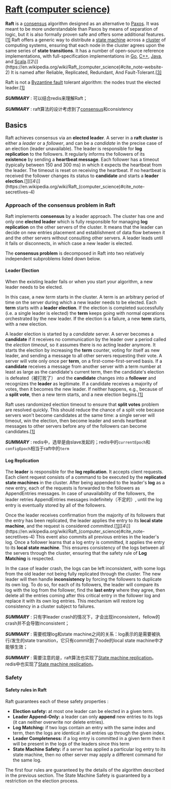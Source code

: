 # [Raft (computer science)](https://en.wikipedia.org/wiki/Raft_(computer_science))

**Raft** is a [consensus](https://en.wikipedia.org/wiki/Consensus_(computer_science)) algorithm designed as an alternative to [Paxos](https://en.wikipedia.org/wiki/Paxos_(computer_science)). It was meant to be more understandable than Paxos by means of separation of logic, but it is also formally proven safe and offers some additional features.[[1\]](https://en.wikipedia.org/wiki/Raft_(computer_science)#cite_note-paper-1) Raft offers a generic way to distribute a [state machine](https://en.wikipedia.org/wiki/Finite-state_machine) across a [cluster](https://en.wikipedia.org/wiki/Computer_cluster) of computing systems, ensuring that each node in the cluster agrees upon the same series of **state transitions**. It has a number of open-source reference implementations, with full-specification implementations in [Go](https://en.wikipedia.org/wiki/Go_(programming_language)), [C++](https://en.wikipedia.org/wiki/C%2B%2B), [Java](https://en.wikipedia.org/wiki/Java_(programming_language)), and [Scala](https://en.wikipedia.org/wiki/Scala_(programming_language)).[[2\]](https://en.wikipedia.org/wiki/Raft_(computer_science)#cite_note-website-2) It is named after Reliable, Replicated, Redundant, And Fault-Tolerant.[[3\]](https://en.wikipedia.org/wiki/Raft_(computer_science)#cite_note-3)

Raft is not a [Byzantine fault](https://en.wikipedia.org/wiki/Byzantine_fault) tolerant algorithm: the nodes trust the elected leader.[[1\]](https://en.wikipedia.org/wiki/Raft_(computer_science)#cite_note-paper-1)

***SUMMARY*** : 可以结合redis来理解Raft；

***SUMMARY*** : raft算法的设计考虑到了[consensus](https://en.wikipedia.org/wiki/Consensus_(computer_science))和consistency

## Basics

Raft achieves consensus via an **elected leader**. A server in a **raft cluster** is either a *leader* or a *follower*, and can be a *candidate* in the precise case of an election (leader unavailable). The leader is responsible for **log replication** to the followers. It regularly informs the followers of its **existence** by sending a **heartbeat message**. Each follower has a timeout (typically between 150 and 300 ms) in which it expects the heartbeat from the leader. The timeout is reset on receiving the heartbeat. If no heartbeat is received the follower changes its status to **candidate** and starts a **leader election**.[[1\]](https://en.wikipedia.org/wiki/Raft_(computer_science)#cite_note-paper-1)[[4\]](https://en.wikipedia.org/wiki/Raft_(computer_science)#cite_note-secretlives-4)





### Approach of the consensus problem in Raft

Raft implements **consensus** by a leader approach. The cluster has one and only one **elected leader** which is fully responsible for managing **log replication** on the other servers of the cluster. It means that the leader can decide on new entries placement and establishment of data flow between it and the other servers without consulting other servers. A leader leads until it fails or disconnects, in which case a new leader is elected.

The **consensus problem** is decomposed in Raft into two relatively independent subproblems listed down below.

#### Leader Election

When the existing leader fails or when you start your algorithm, a new leader needs to be elected.

In this case, a new *term* starts in the cluster. A term is an arbitrary period of time on the server during which a new leader needs to be elected. Each **term** starts with a **leader election**. If the election is completed successfully (i.e. a single leader is elected) the **term** keeps going with normal operations orchestrated by the new leader. If the election is a failure, a new **term** starts, with a new election.

A leader election is started by a *candidate* server. A server becomes a **candidate** if it receives no communication by the leader over a period called the *election timeout*, so it assumes there is no acting leader anymore. It starts the election by increasing the **term** counter, voting for itself as new leader, and sending a message to all other servers requesting their vote. A server will vote only once per **term**, on a first-come-first-served basis. If a **candidate** receives a message from another server with a term number at least as large as the candidate's current term, then the candidate's election is defeated（被打败了） and the **candidate** changes into a **follower** and recognizes the **leader** as legitimate. If a candidate receives a majority of votes, then it becomes the new leader. If neither happens, e.g., because of a **split vote**, then a new term starts, and a new election begins.[[1\]](https://en.wikipedia.org/wiki/Raft_(computer_science)#cite_note-paper-1)

Raft uses randomized election timeout to ensure that **split votes** problem are resolved quickly. This should reduce the chance of a split vote because servers won't become candidates at the same time: a single server will timeout, win the election, then become leader and sends heartbeat messages to other servers before any of the followers can become candidates.[[1\]](https://en.wikipedia.org/wiki/Raft_(computer_science)#cite_note-paper-1)

***SUMMARY*** : redis中，选举是由slave发起的；redis中的`currentEpoch`和`configEpoch`相当于raft中的`term`



#### Log Replication

The **leader** is responsible for the **log replication**. It accepts client requests. Each client request consists of a command to be executed by the **replicated state machines** in the cluster. After being appended to the leader's **log** as a new entry, each of the requests is forwarded to the followers as AppendEntries messages. In case of unavailability of the followers, the leader retries AppendEntries messages indefinitely（不定的）, until the log entry is eventually stored by all of the followers.

Once the leader receives confirmation from the majority of its followers that the entry has been replicated, the leader applies the entry to its **local state machine**, and the request is considered *committed*.[[1\]](https://en.wikipedia.org/wiki/Raft_(computer_science)#cite_note-paper-1)[[4\]](https://en.wikipedia.org/wiki/Raft_(computer_science)#cite_note-secretlives-4) This event also commits all previous entries in the leader's log. Once a follower learns that a log entry is committed, it applies the entry to its **local state machine**. This ensures consistency of the logs between all the servers through the cluster, ensuring that the safety rule of **Log Matching** is respected.

In the case of leader crash, the logs can be left inconsistent, with some logs from the old leader not being fully replicated through the cluster. The new leader will then handle **inconsistency** by forcing the followers to duplicate its own log. To do so, for each of its followers, the leader will compare its log with the log from the follower, find the **last entry** where they agree, then delete all the entries coming after this critical entry in the follower log and replace it with its own log entries. This mechanism will restore log consistency in a cluster subject to failures.

***SUMMARY*** : 只有字leader crash的情况下，才会出现inconsistent，fellow的crash并不会导致inconsistent；

***SUMMARY*** : 需要梳理log和state machine之间的关系：log表示的是需要被执行/发生的state transition，它只有commit到了node的local state machine中才能够生效；

***SUMMARY*** : 需要注意的是，raft算法也实现了[State machine replication](https://en.wikipedia.org/wiki/State_machine_replication)。redis中也实现了[State machine replication](https://en.wikipedia.org/wiki/State_machine_replication)。

### Safety

#### Safety rules in Raft

Raft guarantees each of these safety properties :

- **Election safety:** at most one leader can be elected in a given term.
- **Leader Append-Only:** a leader can only **append** new entries to its logs (it can neither overwrite nor delete entries).
- **Log Matching:** if two logs contain an entry with the same index and term, then the logs are identical in all entries up through the given index.
- **Leader Completeness:** if a log entry is committed in a given term then it will be present in the logs of the leaders since this term
- **State Machine Safety:** if a server has applied a particular log entry to its state machine, then no other server may apply a different command for the same log.

The first four rules are guaranteed by the details of the algorithm described in the previous section. The State Machine Safety is guaranteed by a restriction on the election process.

